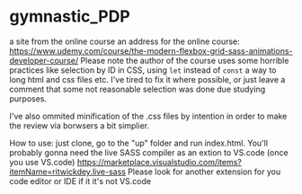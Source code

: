 # gymnastic_PDP
a site from the online course
an address for the online course: https://www.udemy.com/course/the-modern-flexbox-grid-sass-animations-developer-course/
Please note the author of the course uses some horrible practices like  selection by ID in CSS, using `let` instead of `const` a way to long html and css files etc. I've tired to fix it where possible, or just leave a comment that some not reasonable selection was done due studying purposes.

I've also ommited minification of the .css files by intention in order to make the review via borwsers a bit simplier.

How to use: just clone, go to the "up" folder and run index.html.
You'll probably gonna need the live SASS compiler as an extion to VS.code (once you use VS.code) https://marketplace.visualstudio.com/items?itemName=ritwickdey.live-sass
Please look for another extension for you code editor or IDE if it it's not VS.code

